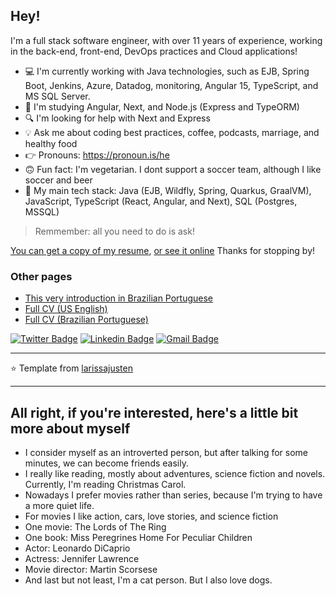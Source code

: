 <h2>Hey!</h2>

I'm a full stack software engineer, with over 11 years of experience, working in the back-end, front-end, DevOps practices and Cloud applications!

- 💻 I'm currently working with Java technologies, such as EJB, Spring Boot, Jenkins, Azure, Datadog, monitoring, Angular 15, TypeScript, and MS SQL Server.
- 🤔 I'm studying Angular, Next, and Node.js (Express and TypeORM)
- 🔍 I'm looking for help with Next and Express
- 💡 Ask me about coding best practices, coffee, podcasts, marriage, and healthy food
- 👉 Pronouns: https://pronoun.is/he
- 🙃 Fun fact: I'm vegetarian. I dont support a soccer team, although I like soccer and beer
- 💚 My main tech stack: Java (EJB, Wildfly, Spring, Quarkus, GraalVM), JavaScript, TypeScript (React, Angular, and Next), SQL (Postgres, MSSQL)

> Remmember: all you need to do is ask!

[You can get a copy of my resume](Ricardo_Campos_CV.pdf), [or see it online](RESUME.md) Thanks for stopping by!

### Other pages

- [This very introduction in Brazilian Portuguese](README-pt_BR.md)
- [Full CV (US English)](RESUME.md)
- [Full CV (Brazilian Portuguese)](RESUME-pt_BR.md)

[![Twitter Badge](https://img.shields.io/badge/-@oRicardoCampos-4d9bc0?style=flat-square&labelColor=4d9bc0&logo=twitter&logoColor=white&link=https://twitter.com/oRicardoCampos)](https://twitter.com/oRicardoCampos) [![Linkedin Badge](https://img.shields.io/badge/-ricardompcampos-063f5b?style=flat-square&logo=Linkedin&logoColor=white&link=https://www.linkedin.com/in/ricardompcampos/)](https://www.linkedin.com/in/ricardompcampos/) [![Gmail Badge](https://img.shields.io/badge/-ricardompcampos@gmail.com-c14438?style=flat-square&logo=Gmail&logoColor=white&link=mailto:ricardompcampos@gmail.com)](mailto:ricardompcampos@gmail.com)

---

⭐️ Template from [larissajusten](https://github.com/larissajusten)

---
<h2>All right, if you're interested, here's a little bit more about myself</h2>

- I consider myself as an introverted person, but after talking for some minutes, we can become friends easily.
- I really like reading, mostly about adventures, science fiction and novels. Currently, I'm reading Christmas Carol.
- Nowadays I prefer movies rather than series, because I'm trying to have a more quiet life.
- For movies I like action, cars, love stories, and science fiction
- One movie: The Lords of The Ring
- One book: Miss Peregrines Home For Peculiar Children
- Actor: Leonardo DiCaprio
- Actress: Jennifer Lawrence 
- Movie director: Martin Scorsese 
- And last but not least, I'm a cat person. But I also love dogs.

